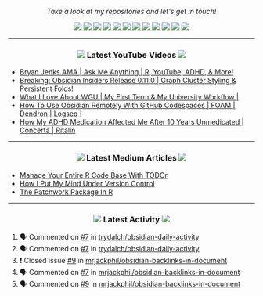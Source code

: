 <!-- Social Section -->
<p align="center">
  <i>Take a look at my repositories and let's get in touch!</i>

<p align="center">
  <a href= "https://github.com/tallguyjenks/">
    <img src="https://img.icons8.com/material-outlined/30/689d6a/source-code.png"/>
  </a>
  <a href= "https://www.linkedin.com/in/bryanjenks/">
    <img src="https://img.icons8.com/material-outlined/30/689d6a/linkedin.png"/>
  </a>
  <a href= "https://twitter.com/tallguyjenks">
    <img src="https://img.icons8.com/material-outlined/30/689d6a/twitter.png"/>
  </a>
  <a href= "https://www.bryanjenks.dev">
    <img src="https://img.icons8.com/material-outlined/30/689d6a/geography.png"/>
  </a>
  <a href="https://www.buymeacoffee.com/tallguyjenks">
    <img src="https://img.icons8.com/material-outlined/30/689d6a/cafe.png"/>
  </a>
  <a href="https://www.youtube.com/c/BryanJenksTech?sub_confirmation=1">
    <img src="https://img.icons8.com/material-outlined/30/689d6a/youtube-play.png"/>
  </a>
  <a href="https://www.twitch.tv/tallguyjenks">
    <img src="https://img.icons8.com/material-outlined/24/689d6a/twitch.png"/>
  </a>
  <a href="https://orcid.org/0000-0002-9604-3069">
    <img src="https://img.icons8.com/material-outlined/30/689d6a/camera-addon-identification.png"/>
  </a>
  <a href="https://github.com/tallguyjenks/CV/blob/master/CV.pdf">
    <img src="https://img.icons8.com/material-outlined/30/689d6a/parse-from-clipboard.png"/>
  </a>
  <a href="mailto:bryan@bryanjenks.dev">
    <img src="https://img.icons8.com/ios-glyphs/30/689d6a/physics.png"/>
  </a>
  <a href="https://medium.com/@tallguyjenks">
    <img src="https://img.icons8.com/ios-filled/30/689d6a/medium-new.png"/>
  </a>
  <a href="https://stackoverflow.com/users/12339658/tallguyjenks">
    <img src="https://img.icons8.com/metro/26/689d6a/stackoverflow.png"/>
  </a>

  
</p>

---
  
<h3 align="center"><a href="https://www.youtube.com/c/BryanJenksTech?sub_confirmation=1"><img src="https://img.icons8.com/material-outlined/30/689d6a/youtube-play.png"/></a> Latest YouTube Videos <a href="https://www.youtube.com/c/BryanJenksTech?sub_confirmation=1"><img src="https://img.icons8.com/material-outlined/30/689d6a/youtube-play.png"/></a></h3>

<!-- YOUTUBE:START -->
- [Bryan Jenks AMA | Ask Me Anything | R, YouTube, ADHD, & More!](https://www.youtube.com/watch?v=pyyBgpCtFNs)
- [Breaking: Obsidian Insiders Release 0.11.0 | Graph Cluster Styling & Persistent Folds!](https://www.youtube.com/watch?v=_gAe718BNUg)
- [What I Love About WGU | My First Term & My University Workflow |](https://www.youtube.com/watch?v=V1T3hKYDrUs)
- [How To Use Obsidian Remotely With GitHub Codespaces | FOAM | Dendron | Logseq |](https://www.youtube.com/watch?v=CaqhIoj8MWk)
- [How My ADHD Medication Affected Me After 10 Years Unmedicated | Concerta | Ritalin](https://www.youtube.com/watch?v=jKvpU_PByos)
<!-- YOUTUBE:END -->

---

<h3 align="center"><a href="https://medium.com/@tallguyjenks"><img src="https://img.icons8.com/ios-filled/30/689d6a/medium-new.png"/></a> Latest Medium Articles <a href="https://medium.com/@tallguyjenks"><img src="https://img.icons8.com/ios-filled/30/689d6a/medium-new.png"/></a></h3>


<!-- ARTICLES:START -->
- [Manage Your Entire R Code Base With TODOr](https://towardsdatascience.com/manage-your-entire-r-code-base-with-todor-76dcd7abad9?source=rss-32e452bd16bd------2)
- [How I Put My Mind Under Version Control](https://medium.com/analytics-vidhya/how-i-put-my-mind-under-version-control-24caea37b8a5?source=rss-32e452bd16bd------2)
- [The Patchwork Package In R](https://medium.com/analytics-vidhya/the-patchwork-package-in-r-9468e4a7cd29?source=rss-32e452bd16bd------2)
<!-- ARTICLES:END -->

---

<h3 align="center"><a href= "https://github.com/tallguyjenks/"><img src="https://img.icons8.com/material-outlined/30/689d6a/cafe.png"/></a> Latest Activity <a href= "https://github.com/tallguyjenks/"><img src="https://img.icons8.com/metro/26/689d6a/stackoverflow.png"/></a></h3>

<!--START_SECTION:activity-->
1. 🗣 Commented on [#7](https://github.com/trydalch/obsidian-daily-activity/issues/7) in [trydalch/obsidian-daily-activity](https://github.com/trydalch/obsidian-daily-activity)
2. 🗣 Commented on [#7](https://github.com/trydalch/obsidian-daily-activity/issues/7) in [trydalch/obsidian-daily-activity](https://github.com/trydalch/obsidian-daily-activity)
3. ❗️ Closed issue [#9](https://github.com/mrjackphil/obsidian-backlinks-in-document/issues/9) in [mrjackphil/obsidian-backlinks-in-document](https://github.com/mrjackphil/obsidian-backlinks-in-document)
4. 🗣 Commented on [#7](https://github.com/mrjackphil/obsidian-backlinks-in-document/issues/7) in [mrjackphil/obsidian-backlinks-in-document](https://github.com/mrjackphil/obsidian-backlinks-in-document)
5. 🗣 Commented on [#9](https://github.com/mrjackphil/obsidian-backlinks-in-document/issues/9) in [mrjackphil/obsidian-backlinks-in-document](https://github.com/mrjackphil/obsidian-backlinks-in-document)
<!--END_SECTION:activity-->
